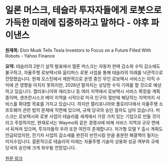 # 일론 머스크, 테슬라 투자자들에게 로봇으로 가득한 미래에 집중하라고 말하다 - 야후 파이낸스

**원제목:** Elon Musk Tells Tesla Investors to Focus on a Future Filled With Robots - Yahoo Finance

**요약:** 테슬라의 2분기 실적 발표에서 엘론 머스크는 자동차 판매 감소와 수익 감소에도 불구하고, 자율주행 로보택시와 옵티머스 로봇 사업을 통해 테슬라의 미래를 낙관적으로 전망했습니다.  현재 오스틴에서 제한적으로 운영 중인 무인 로보택시 서비스는 아직 수익에 큰 영향을 미치지 못하지만, 2026년 말까지는 상당한 수익 기여를 할 것으로 예상하고 있습니다.  캘리포니아와 애리조나 등 여러 지역에서 로보택시 서비스 확장을 계획 중이며,  샌프란시스코 베이 지역을 시작으로 미국 인구의 절반에 해당하는 지역까지 서비스를 확대할 목표를 가지고 있습니다.  하지만 캘리포니아와 플로리다에서 자율주행 소프트웨어 관련 법적 문제에 직면해 있으며, 규제 당국의 승인 절차도 남아 있습니다.  머스크는 로보택시와 로봇 사업이 테슬라를 세계에서 가장 가치 있는 기업으로 만들 것이라고 주장하지만,  현재로서는  Waymo와 같은 경쟁사에 비해 서비스 지역과 규모 면에서 뒤쳐져 있으며, 투자자들의 우려 또한 여전히 존재합니다.  저가형 모델 Y 출시 계획도 언급되었지만,  전기차 사업의 감소세를 완전히 반전시킬 만큼 충분한 해결책이 될지는 미지수입니다.  결론적으로 테슬라의 미래는 자율주행 기술의 상용화 성공 여부와 규제 당국의 승인에 크게 좌우될 전망입니다.

[원문 링크](https://finance.yahoo.com/news/elon-musk-tells-tesla-investors-204300204.html)

